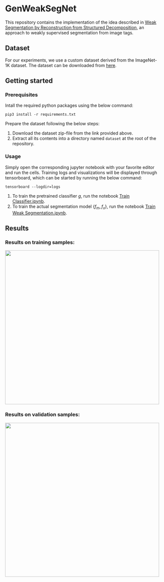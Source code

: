 # GenWeakSegNet

This repository contains the implementation of the idea described in [Weak Segmentation by Reconstruction from Structured Decomposition](./docs/CS_898___Project_Report___Weak_Segmentation_by_Re_Composition.pdf), an approach to weakly supervised segmentation from image tags.


## Dataset

For our experiments, we use a custom dataset derived from the ImageNet-1K dataset. The dataset can be downloaded from [here](https://uofwaterloo-my.sharepoint.com/:u:/g/personal/x64zeng_uwaterloo_ca/EcfrK8hHh1JNrEL9tX80FMQBYbPJkKujw8n67pMd8Akf4A).


## Getting started

### Prerequisites

Intall the required python packages using the below command:
```
pip3 install -r requirements.txt
```

Prepare the dataset following the below steps:
1. Download the dataset zip-file from the link provided above.
2. Extract all its contents into a directory named `dataset` at the root of the repository.

### Usage

Simply open the corresponding jupyter notebook with your favorite editor and run the cells. Training logs and visualizations will be displayed through tensorboard, which can be started by running the below command:
```
tensorboard --logdir=logs
```

1. To train the pretrained classifier $g$, run the notebook [Train Classifier.ipynb](./Train%20Classifier.ipynb).
2. To train the actual segmentation model $\{f_m, f_x\}$, run the notebook [Train Weak Segmentation.ipynb](./Train%20Weak%20Segmentation.ipynb).


## Results

### Results on training samples:

<img src="./docs/images/train-1-mask-overlay.png" width=500/>

### Results on validation samples:

<img src="./docs/images/val-1-mask-overlay.png" width=500/>



